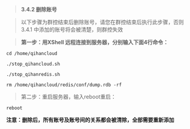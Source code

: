 > **3.4.2 删除账号**



> 以下步骤为群控结束后删除账号，请您在群控结束后执行此步骤，否则 3.4.1 中添加的账号将会被清楚，则群控失效



> **第一步：用XShell 远程连接到服务器，分别输入下面4行命令：**

```
cd /home/qihancloud
```

```
./stop_qihancloud.sh
```

```
./stop_qihanredis.sh
```

```
rm /home/qihancloud/redis/conf/dump.rdb -rf
```



> 第二步：重启服务器，输入reboot重启：

```
reboot
```



**注意：删除后，所有账号及账号间的关系都会被清除，全部需要重新添加**

